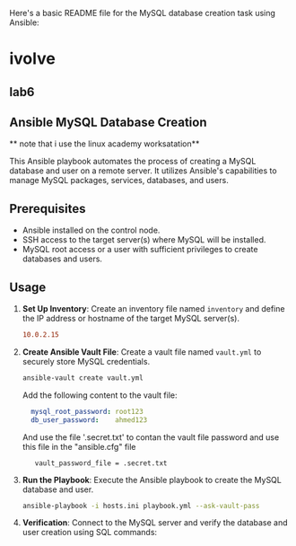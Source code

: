 Here's a basic README file for the MySQL database creation task using Ansible:

# ivolve 
## lab6
## Ansible MySQL Database Creation

** note that i use the linux academy worksatation**

This Ansible playbook automates the process of creating a MySQL database and user on a remote server. It utilizes Ansible's capabilities to manage MySQL packages, services, databases, and users.

## Prerequisites

- Ansible installed on the control node.
- SSH access to the target server(s) where MySQL will be installed.
- MySQL root access or a user with sufficient privileges to create databases and users.

## Usage

1. **Set Up Inventory**: Create an inventory file named `inventory` and define the IP address or hostname of the target MySQL server(s).

    ```ini
    10.0.2.15
    ```

2. **Create Ansible Vault File**: Create a vault file named `vault.yml` to securely store MySQL credentials.

    ```bash
    ansible-vault create vault.yml
    ```

    Add the following content to the vault file:

    ```yaml
      mysql_root_password: root123
      db_user_password:    ahmed123
   
    ```
   And use the file '.secret.txt' to contan the vault file password 
   and use this file in the "ansible.cfg" file
   ```
      vault_password_file = .secret.txt
   ```
3. **Run the Playbook**: Execute the Ansible playbook to create the MySQL database and user.

    ```bash
    ansible-playbook -i hosts.ini playbook.yml --ask-vault-pass 
    ```

4. **Verification**: Connect to the MySQL server and verify the database and user creation using SQL commands:

    